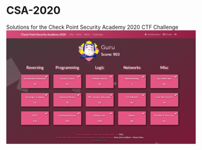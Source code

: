# CSA-2020
Solutions for the Check Point Security Academy 2020 CTF Challenge
![alt text](https://github.com/1d4n/CSA-2020/blob/main/csa2020.png?raw=true)
